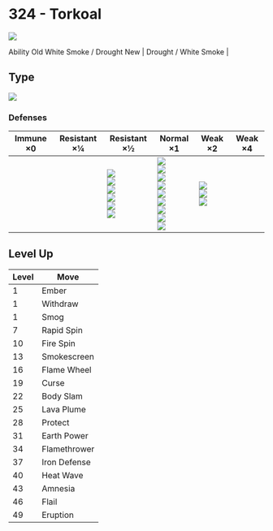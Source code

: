 # 324 - Torkoal
![][324]

Ability
Old     White Smoke / Drought
New | Drought / White Smoke | 

## Type

![][fire]

### Defenses

Immune ×0 | Resistant ×¼ | Resistant ×½                                                                         | Normal ×1                                                                                                                                         | Weak ×2                                      | Weak ×4 | 
---       | ---          | ---                                                                                  | ---                                                                                                                                               | ---                                          | ---     | 
          |              | ![][bug]<br> ![][steel]<br> ![][fire]<br> ![][grass]<br> ![][ice]<br> ![][fairy]<br> | ![][normal]<br> ![][fighting]<br> ![][flying]<br> ![][poison]<br> ![][ghost]<br> ![][electric]<br> ![][psychic]<br> ![][dragon]<br> ![][dark]<br> | ![][ground]<br> ![][rock]<br> ![][water]<br> |         | 

## Level Up

Level | Move         | 
---   | ---          | 
1     | Ember        | 
1     | Withdraw     | 
1     | Smog         | 
7     | Rapid Spin   | 
10    | Fire Spin    | 
13    | Smokescreen  | 
16    | Flame Wheel  | 
19    | Curse        | 
22    | Body Slam    | 
25    | Lava Plume   | 
28    | Protect      | 
31    | Earth Power  | 
34    | Flamethrower | 
37    | Iron Defense | 
40    | Heat Wave    | 
43    | Amnesia      | 
46    | Flail        | 
49    | Eruption     | 

[324]: ../img/pokemon/324.png
[normal]: ../img/types/normal.png
[fire]: ../img/types/fire.png
[fighting]: ../img/types/fighting.png
[water]: ../img/types/water.png
[flying]: ../img/types/flying.png
[grass]: ../img/types/grass.png
[poison]: ../img/types/poison.png
[electric]: ../img/types/electric.png
[ground]: ../img/types/ground.png
[psychic]: ../img/types/psychic.png
[rock]: ../img/types/rock.png
[ice]: ../img/types/ice.png
[bug]: ../img/types/bug.png
[dragon]: ../img/types/dragon.png
[ghost]: ../img/types/ghost.png
[dark]: ../img/types/dark.png
[steel]: ../img/types/steel.png
[fairy]: ../img/types/fairy.png
